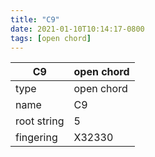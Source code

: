 ```yaml
---
title: "C9"
date: 2021-01-10T10:14:17-0800
tags: [open chord]
---
```


|C9|open chord|
|---|---|
|type|open chord|
|name|C9|
|root string|5|
|fingering|X32330|
